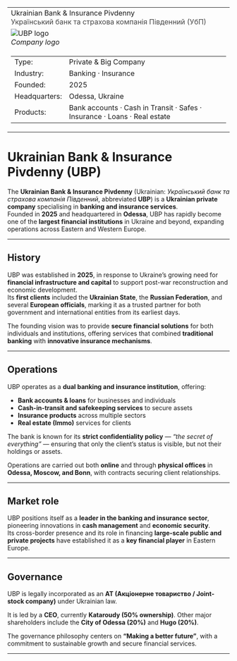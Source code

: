 <div class="infobox-right">
  <table class="infobox">
    <tr>
      <td class="title">Ukrainian Bank & Insurance Pivdenny<br/><span style="font-weight:400; opacity:.8;">Український банк та страхова компанія Південний (УбП)</span></td>
    </tr>

<!-- Logo -->
<tr>
  <td class="section center">
    <img class="logo" src="../../../../_assets/images/companies/ubp/logo.png" alt="UBP logo" />
    <div class="caption"><em>Company logo</em></div>
  </td>
</tr>

<!-- Key–value rows -->
<tr><td class="section">
  <table class="kv">
    <tr><td class="k">Type:</td><td class="v">Private & Big Company</td></tr>
    <tr><td class="k">Industry:</td><td class="v">Banking · Insurance</td></tr>
    <tr><td class="k">Founded:</td><td class="v">2025</td></tr>
    <tr><td class="k">Headquarters:</td><td class="v">Odessa, Ukraine</td></tr>
    <tr><td class="k">Products:</td><td class="v">Bank accounts · Cash in Transit · Safes · Insurance · Loans · Real estate</td></tr>
  </table>
</td></tr>

  </table>
</div>

# Ukrainian Bank & Insurance Pivdenny (UBP)

The **Ukrainian Bank & Insurance Pivdenny** (Ukrainian: *Український банк та страхова компанія Південний*, abbreviated **UBP**) is a **Ukrainian private company** specialising in **banking and insurance services**.  
Founded in **2025** and headquartered in **Odessa**, UBP has rapidly become one of the **largest financial institutions** in Ukraine and beyond, expanding operations across Eastern and Western Europe.

---

## History

UBP was established in **2025**, in response to Ukraine’s growing need for **financial infrastructure and capital** to support post-war reconstruction and economic development.  
Its **first clients** included the **Ukrainian State**, the **Russian Federation**, and several **European officials**, marking it as a trusted partner for both government and international entities from its earliest days.

The founding vision was to provide **secure financial solutions** for both individuals and institutions, offering services that combined **traditional banking** with **innovative insurance mechanisms**.

---

## Operations

UBP operates as a **dual banking and insurance institution**, offering:

- **Bank accounts & loans** for businesses and individuals  
- **Cash-in-transit and safekeeping services** to secure assets  
- **Insurance products** across multiple sectors  
- **Real estate (Immo)** services for clients  

The bank is known for its **strict confidentiality policy** — *“the secret of everything”* — ensuring that only the client’s status is visible, but not their holdings or assets.  

Operations are carried out both **online** and through **physical offices** in **Odessa, Moscow, and Bonn**, with contracts securing client relationships.

---

## Market role

UBP positions itself as a **leader in the banking and insurance sector**, pioneering innovations in **cash management** and **economic security**.  
Its cross-border presence and its role in financing **large-scale public and private projects** have established it as a **key financial player** in Eastern Europe.

---

## Governance

UBP is legally incorporated as an **АТ (Акціонерне товариство / Joint-stock company)** under Ukrainian law.  

It is led by a **CEO**, currently **Kataroudy (50% ownership)**. Other major shareholders include the **City of Odessa (20%)** and **Hugo (20%)**.  

The governance philosophy centers on **“Making a better future”**, with a commitment to sustainable growth and secure financial services.

---
